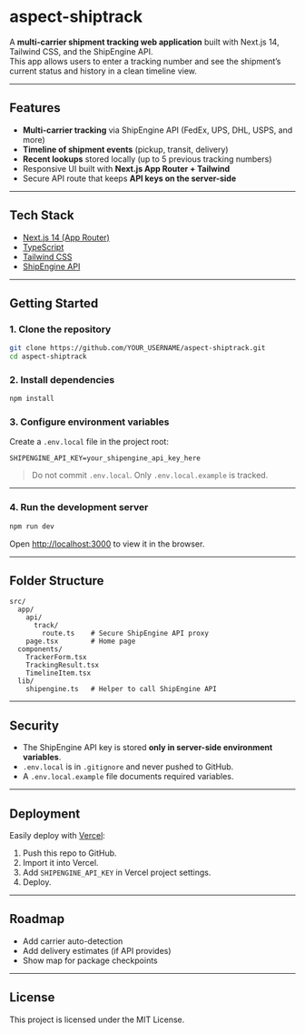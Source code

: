 # aspect-shiptrack

A **multi-carrier shipment tracking web application** built with Next.js 14, Tailwind CSS, and the ShipEngine API.  
This app allows users to enter a tracking number and see the shipment’s current status and history in a clean timeline view.

---

## Features

- **Multi-carrier tracking** via ShipEngine API (FedEx, UPS, DHL, USPS, and more)
- **Timeline of shipment events** (pickup, transit, delivery)
- **Recent lookups** stored locally (up to 5 previous tracking numbers)
- Responsive UI built with **Next.js App Router + Tailwind**
- Secure API route that keeps **API keys on the server-side**

---

## Tech Stack

- [Next.js 14 (App Router)](https://nextjs.org/docs/app)
- [TypeScript](https://www.typescriptlang.org/)
- [Tailwind CSS](https://tailwindcss.com/)
- [ShipEngine API](https://www.shipengine.com/docs/)

---

## Getting Started

### 1. Clone the repository

```bash
git clone https://github.com/YOUR_USERNAME/aspect-shiptrack.git
cd aspect-shiptrack
```

### 2. Install dependencies

```bash
npm install
```

### 3. Configure environment variables

Create a `.env.local` file in the project root:

```
SHIPENGINE_API_KEY=your_shipengine_api_key_here
```

> Do not commit `.env.local`. Only `.env.local.example` is tracked.

---

### 4. Run the development server

```bash
npm run dev
```

Open [http://localhost:3000](http://localhost:3000) to view it in the browser.

---

## Folder Structure

```
src/
  app/
    api/
      track/
        route.ts    # Secure ShipEngine API proxy
    page.tsx        # Home page
  components/
    TrackerForm.tsx
    TrackingResult.tsx
    TimelineItem.tsx
  lib/
    shipengine.ts   # Helper to call ShipEngine API
```

---

## Security

- The ShipEngine API key is stored **only in server-side environment variables**.
- `.env.local` is in `.gitignore` and never pushed to GitHub.
- A `.env.local.example` file documents required variables.

---

## Deployment

Easily deploy with [Vercel](https://vercel.com/):

1. Push this repo to GitHub.
2. Import it into Vercel.
3. Add `SHIPENGINE_API_KEY` in Vercel project settings.
4. Deploy.

---

## Roadmap

- Add carrier auto-detection
- Add delivery estimates (if API provides)
- Show map for package checkpoints

---

## License

This project is licensed under the MIT License.
